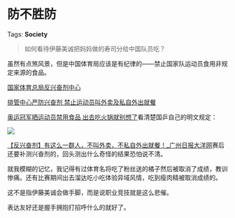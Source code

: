 # 防不胜防

Tags: **Society**

> 如何看待伊藤美诚把妈妈做的寿司分给中国队员吃？



虽然有点煞风景，但是中国体育局应该是有纪律的——禁止国家队运动员食用非规定来源的食品。

[国家体育总局反兴奋剂中心](https://link.zhihu.com/?target=http%3A//www.sport.gov.cn/fxfjzx/n5555/c794430/content.html)  


[排管中心严防兴奋剂 禁止运动员叫外卖及私自外出就餐](https://link.zhihu.com/?target=https%3A//m.k.sohu.com/d/510017963%3FchannelId%3D2%26page%3D5)  


[奥运冠军晒运动员禁用食品 出去吃火锅就别想了](https://link.zhihu.com/?target=https%3A//m.jiemian.com/article/999725.html)看清楚国乒自己的明文规定：

![](https://picx.zhimg.com/50/v2-3f2c621137627d29d6389d67549a235d_720w.jpg?source=1940ef5c)  


[【反兴奋剂】有这么一群人，不叫外卖，不私自外出就餐！\_广州日报大洋网](https://link.zhihu.com/?target=https%3A//news.dayoo.com/gzrbyc/202102/06/158752_53787493.htm)赛后还要补测兴奋剂的，回头测出什么奇怪的结果恐怕说不清。

就我模糊的记忆，我记得有过体育名将吃了粉丝送的橘子然后被取消了成绩，教训惨痛。还有比赛期间出去溜达吃小吃体验异域风情，吃到瘦肉精被取消成绩的。

这不是指伊藤美诚会做手脚，而是说职业竞技就是这么悲催。

表达友好还是握手拥抱打招呼什么的就好了。



